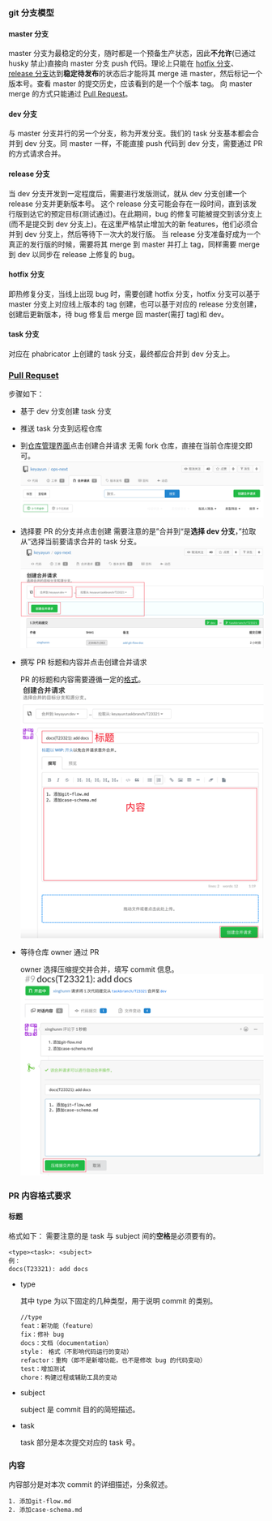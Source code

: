### git 分支模型

#### master 分支

master 分支为最稳定的分支，随时都是一个预备生产状态，因此**不允许**(已通过 husky 禁止)直接向 master 分支 push 代码。理论上只能在 [hotfix 分支](#hotfix-分支)、 [release 分支](#release-分支)达到**稳定待发布**的状态后才能将其 merge 进 master，然后标记一个版本号。查看 master 的提交历史，应该看到的是一个个版本 tag。
向 master merge 的方式只能通过 [Pull Request](#pull-requset)。

#### dev 分支

与 master 分支并行的另一个分支，称为开发分支。我们的 task 分支基本都会合并到 dev 分支。同 master 一样，不能直接 push 代码到 dev 分支，需要通过 PR 的方式请求合并。

#### release 分支

当 dev 分支开发到一定程度后，需要进行发版测试，就从 dev 分支创建一个 release 分支并更新版本号。
这个 release 分支可能会存在一段时间，直到该发行版到达它的预定目标(测试通过)。在此期间，bug 的修复可能被提交到该分支上(而不是提交到 dev 分支上)。在这里严格禁止增加大的新 features，他们必须合并到 dev 分支上，然后等待下一次大的发行版。
当 release 分支准备好成为一个真正的发行版的时候，需要将其 merge 到 master 并打上 tag，同样需要 merge 到 dev 以同步在 release 上修复的 bug。

#### hotfix 分支

即热修复分支，当线上出现 bug 时，需要创建 hotfix 分支，hotfix 分支可以基于 master 分支上对应线上版本的 tag 创建，也可以基于对应的 release 分支创建，创建后更新版本，待 bug 修复后 merge 回 master(需打 tag)和 dev。

#### task 分支

对应在 phabricator 上创建的 task 分支，最终都应合并到 dev 分支上。

### [Pull Requset](https://liwt31.github.io/2019/09/01/nopush/)

步骤如下：

- 基于 dev 分支创建 task 分支

- 推送 task 分支到远程仓库

- 到[仓库管理界面](https://git.keyayun.com/keyayun/ops-next/pulls)点击创建合并请求
  无需 fork 仓库，直接在当前仓库提交即可。
  ![](./imgs/create-pr.png)

- 选择要 PR 的分支并点击创建
  需要注意的是”合并到“是**选择 dev 分支**，”拉取从“选择当前要请求合并的 task 分支。
  ![](./imgs/select-branch.png)
- 撰写 PR 标题和内容并点击创建合并请求

  PR 的标题和内容需要遵循一定的[格式](<(#pull-requsethttpsliwt31githubio20190901nopush)>)。
  ![](./imgs/write-pr-content.png)

- 等待仓库 owner 通过 PR

  owner 选择压缩提交并合并，填写 commit 信息。
  ![](./imgs/submit-pr.png)

### PR 内容格式要求

#### 标题

格式如下：
需要注意的是 task 与 subject 间的**空格**是必须要有的。

```
<type><task>: <subject>
例：
docs(T23321): add docs
```

- type

  其中 type 为以下固定的几种类型，用于说明 commit 的类别。

  ```
  //type
  feat：新功能（feature）
  fix：修补 bug
  docs：文档（documentation）
  style： 格式（不影响代码运行的变动）
  refactor：重构（即不是新增功能，也不是修改 bug 的代码变动）
  test：增加测试
  chore：构建过程或辅助工具的变动

  ```

- subject

  subject 是 commit 目的的简短描述。

- task

  task 部分是本次提交对应的 task 号。

### 内容

内容部分是对本次 commit 的详细描述，分条叙述。

```
1. 添加git-flow.md
2. 添加case-schema.md
```
